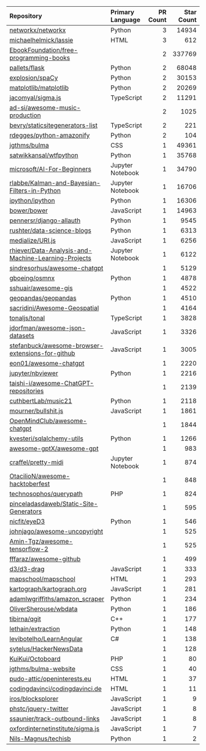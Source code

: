 | Repository | Primary Language | PR Count | Star Count |
| :-- | :-- | --: | --: |
| [networkx/networkx](https://github.com/networkx/networkx) | Python | 3 | 14934 |
| [michaelhelmick/lassie](https://github.com/michaelhelmick/lassie) | HTML | 3 | 612 |
| [EbookFoundation/free-programming-books](https://github.com/EbookFoundation/free-programming-books) |  | 2 | 337769 |
| [pallets/flask](https://github.com/pallets/flask) | Python | 2 | 68048 |
| [explosion/spaCy](https://github.com/explosion/spaCy) | Python | 2 | 30153 |
| [matplotlib/matplotlib](https://github.com/matplotlib/matplotlib) | Python | 2 | 20269 |
| [jacomyal/sigma.js](https://github.com/jacomyal/sigma.js) | TypeScript | 2 | 11291 |
| [ad-si/awesome-music-production](https://github.com/ad-si/awesome-music-production) |  | 2 | 1025 |
| [bevry/staticsitegenerators-list](https://github.com/bevry/staticsitegenerators-list) | TypeScript | 2 | 221 |
| [rdegges/python-amazonify](https://github.com/rdegges/python-amazonify) | Python | 2 | 104 |
| [jgthms/bulma](https://github.com/jgthms/bulma) | CSS | 1 | 49361 |
| [satwikkansal/wtfpython](https://github.com/satwikkansal/wtfpython) | Python | 1 | 35768 |
| [microsoft/AI-For-Beginners](https://github.com/microsoft/AI-For-Beginners) | Jupyter Notebook | 1 | 34790 |
| [rlabbe/Kalman-and-Bayesian-Filters-in-Python](https://github.com/rlabbe/Kalman-and-Bayesian-Filters-in-Python) | Jupyter Notebook | 1 | 16706 |
| [ipython/ipython](https://github.com/ipython/ipython) | Python | 1 | 16306 |
| [bower/bower](https://github.com/bower/bower) | JavaScript | 1 | 14963 |
| [pennersr/django-allauth](https://github.com/pennersr/django-allauth) | Python | 1 | 9545 |
| [rushter/data-science-blogs](https://github.com/rushter/data-science-blogs) | Python | 1 | 6313 |
| [medialize/URI.js](https://github.com/medialize/URI.js) | JavaScript | 1 | 6256 |
| [rhiever/Data-Analysis-and-Machine-Learning-Projects](https://github.com/rhiever/Data-Analysis-and-Machine-Learning-Projects) | Jupyter Notebook | 1 | 6122 |
| [sindresorhus/awesome-chatgpt](https://github.com/sindresorhus/awesome-chatgpt) |  | 1 | 5129 |
| [gboeing/osmnx](https://github.com/gboeing/osmnx) | Python | 1 | 4878 |
| [sshuair/awesome-gis](https://github.com/sshuair/awesome-gis) |  | 1 | 4522 |
| [geopandas/geopandas](https://github.com/geopandas/geopandas) | Python | 1 | 4510 |
| [sacridini/Awesome-Geospatial](https://github.com/sacridini/Awesome-Geospatial) |  | 1 | 4164 |
| [tonaljs/tonal](https://github.com/tonaljs/tonal) | TypeScript | 1 | 3828 |
| [jdorfman/awesome-json-datasets](https://github.com/jdorfman/awesome-json-datasets) | JavaScript | 1 | 3326 |
| [stefanbuck/awesome-browser-extensions-for-github](https://github.com/stefanbuck/awesome-browser-extensions-for-github) | JavaScript | 1 | 3005 |
| [eon01/awesome-chatgpt](https://github.com/eon01/awesome-chatgpt) |  | 1 | 2220 |
| [jupyter/nbviewer](https://github.com/jupyter/nbviewer) | Python | 1 | 2216 |
| [taishi-i/awesome-ChatGPT-repositories](https://github.com/taishi-i/awesome-ChatGPT-repositories) |  | 1 | 2139 |
| [cuthbertLab/music21](https://github.com/cuthbertLab/music21) | Python | 1 | 2118 |
| [mourner/bullshit.js](https://github.com/mourner/bullshit.js) | JavaScript | 1 | 1861 |
| [OpenMindClub/awesome-chatgpt](https://github.com/OpenMindClub/awesome-chatgpt) |  | 1 | 1844 |
| [kvesteri/sqlalchemy-utils](https://github.com/kvesteri/sqlalchemy-utils) | Python | 1 | 1266 |
| [awesome-gptX/awesome-gpt](https://github.com/awesome-gptX/awesome-gpt) |  | 1 | 983 |
| [craffel/pretty-midi](https://github.com/craffel/pretty-midi) | Jupyter Notebook | 1 | 874 |
| [OtacilioN/awesome-hacktoberfest](https://github.com/OtacilioN/awesome-hacktoberfest) |  | 1 | 848 |
| [technosophos/querypath](https://github.com/technosophos/querypath) | PHP | 1 | 824 |
| [pinceladasdaweb/Static-Site-Generators](https://github.com/pinceladasdaweb/Static-Site-Generators) |  | 1 | 595 |
| [nicfit/eyeD3](https://github.com/nicfit/eyeD3) | Python | 1 | 546 |
| [johnjago/awesome-uncopyright](https://github.com/johnjago/awesome-uncopyright) |  | 1 | 525 |
| [Amin-Tgz/awesome-tensorflow-2](https://github.com/Amin-Tgz/awesome-tensorflow-2) |  | 1 | 525 |
| [fffaraz/awesome-github](https://github.com/fffaraz/awesome-github) |  | 1 | 499 |
| [d3/d3-drag](https://github.com/d3/d3-drag) | JavaScript | 1 | 333 |
| [mapschool/mapschool](https://github.com/mapschool/mapschool) | HTML | 1 | 293 |
| [kartograph/kartograph.org](https://github.com/kartograph/kartograph.org) | JavaScript | 1 | 281 |
| [adamlwgriffiths/amazon_scraper](https://github.com/adamlwgriffiths/amazon_scraper) | Python | 1 | 234 |
| [OliverSherouse/wbdata](https://github.com/OliverSherouse/wbdata) | Python | 1 | 186 |
| [tibirna/qgit](https://github.com/tibirna/qgit) | C++ | 1 | 177 |
| [lethain/extraction](https://github.com/lethain/extraction) | Python | 1 | 148 |
| [levibotelho/LearnAngular](https://github.com/levibotelho/LearnAngular) | C# | 1 | 138 |
| [sytelus/HackerNewsData](https://github.com/sytelus/HackerNewsData) |  | 1 | 128 |
| [KuiKui/Octoboard](https://github.com/KuiKui/Octoboard) | PHP | 1 | 80 |
| [jgthms/bulma-website](https://github.com/jgthms/bulma-website) | CSS | 1 | 40 |
| [pudo-attic/openinterests.eu](https://github.com/pudo-attic/openinterests.eu) | HTML | 1 | 37 |
| [codingdavinci/codingdavinci.de](https://github.com/codingdavinci/codingdavinci.de) | HTML | 1 | 11 |
| [iros/blocksplorer](https://github.com/iros/blocksplorer) | JavaScript | 1 | 9 |
| [phstc/jquery-twitter](https://github.com/phstc/jquery-twitter) | JavaScript | 1 | 8 |
| [ssaunier/track-outbound-links](https://github.com/ssaunier/track-outbound-links) | JavaScript | 1 | 8 |
| [oxfordinternetinstitute/sigma.js](https://github.com/oxfordinternetinstitute/sigma.js) | JavaScript | 1 | 7 |
| [Nils-Magnus/techisb](https://github.com/Nils-Magnus/techisb) | Python | 1 | 2 |

